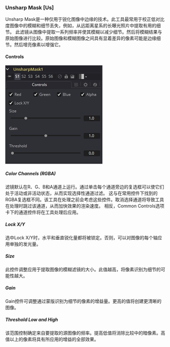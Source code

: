 ### Unsharp Mask [Us]

Unsharp Mask是一种仅用于锐化图像中边缘的技术。此工具最常用于校正低对比度图像中的模糊和细节丢失，例如，从远距离星系的长曝光照片中提取有用的细节。
此滤镜从图像中提取一系列频率并使其模糊以减少细节。然后将模糊结果与原始图像进行比较。原始图像和模糊图像之间具有显着差异的像素可能是边缘细节。然后增亮像素以增强它。

#### Controls

![Us_Controls](images/Us_Controls.png)

##### Color Channels (RGBA)

滤镜默认在R、G、B和A通道上运行。通过单击每个通道旁边的复选框可以使它们处于活动或非活动状态，从而实现选择性通道过滤。
这与在常用控件下找到的RGBA复选框不同。该工具在处理之前会考虑这些控件。取消选择通道将导致工具在处理时跳过该通道，从而加快效果的渲染速度。
相反，Common Controls选项卡下的通道控件将在工具处理后应用。

##### Lock X/Y

选中Lock X/Y时，水平和垂直锐化量都将被锁定。否则，可以对图像的每个轴应用单独的发光量。

##### Size

此控件调整应用于提取图像的模糊滤镜的大小。此值越高，将像素识别为细节的可能性越大。

##### Gain

Gain控件可调整通过蒙版识别为细节的像素的增益量。更高的值将创建更清晰的图像。

##### Threshold Low and High

该范围控制确定来自要提取的源图像的频率。提高低值将消除比较中的暗像素。高值以上的像素将具有所应用的增益的全部效果。